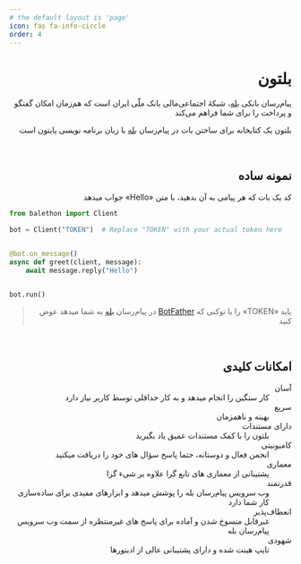 ```yaml
---
# the default layout is 'page'
icon: fas fa-info-circle
order: 4
---
```


<h1 align="right" dir="rtl">بلتون</h1>

<p align="right" dir="rtl">پیام‌رسان بانکی <a href="https://www.bale.ai/">بله</a>، شبکۀ اجتماعی‌مالی بانک ملّی ایران است که هم‌زمان امکان گفتگو و پرداخت را برای شما فراهم می‌کند</p>

<p align="right" dir="rtl">بلتون یک کتابخانه برای ساختن بات در پیام‌رسان <a href="https://www.bale.ai/">بله</a> با زبان برنامه نویسی پایتون است</p>

<br>

<h2 align="right" dir="rtl">نمونه ساده</h2>

<p align="right" dir="rtl">کد یک بات که هر پیامی به آن بدهید، با متن «Hello» جواب میدهد</p>

```python
from balethon import Client

bot = Client("TOKEN")  # Replace "TOKEN" with your actual token here


@bot.on_message()
async def greet(client, message):
    await message.reply("Hello")


bot.run()
```

<blockquote align="right" dir="rtl">
<p>باید «TOKEN» را با توکنی که <a href="https://ble.ir/botfather">BotFather</a> در پیام‌رسان <a href="https://www.bale.ai/">بله</a> به شما میدهد عوض کنید</p>
</blockquote>

<br>

<h2 align="right" dir="rtl">امکانات کلیدی</h2>

<dl align="right" dir="rtl">
<dt>آسان</dt>
<dd>کار سنگین را انجام میدهد و به کار حداقلی توسط کاربر نیاز دارد</dd>
<dt>سریع</dt>
<dd>بهینه و ناهمزمان</dd>
<dt>دارای مستندات</dt>
<dd>بلتون را با کمک مستندات عمیق یاد بگیرید</dd>
<dt>کامیونیتی</dt>
<dd>انجمن فعال و دوستانه، حتما پاسخ سؤال های خود را دریافت میکنید</dd>
<dt>معماری</dt>
<dd>پشتیبانی از معماری های تابع گرا علاوه بر شیء گرا</dd>
<dt>قدرتمند</dt>
<dd>وب سرویس پیام‌رسان بله را پوشش میدهد و ابزارهای مفیدی برای ساده‌سازی کار شما دارد</dd>
<dt>انعطاف‌پذیر</dt>
<dd>غیرقابل منسوخ شدن و آماده برای پاسخ های غیرمنتظره از سمت وب سرویس پیام‌رسان بله</dd>
<dt>شهودی</dt>
<dd>تایپ هینت شده و دارای پشتیبانی عالی از ادیتورها</dd>
</dl>

<br>
